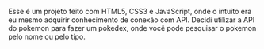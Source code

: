 Esse é um projeto feito com HTML5, CSS3 e JavaScript, onde o intuito era eu mesmo adquirir conhecimento de conexão com API.
Decidi utilizar a API do pokemon para fazer um pokedex, onde você pode pesquisar o pokemon pelo nome ou pelo tipo.
